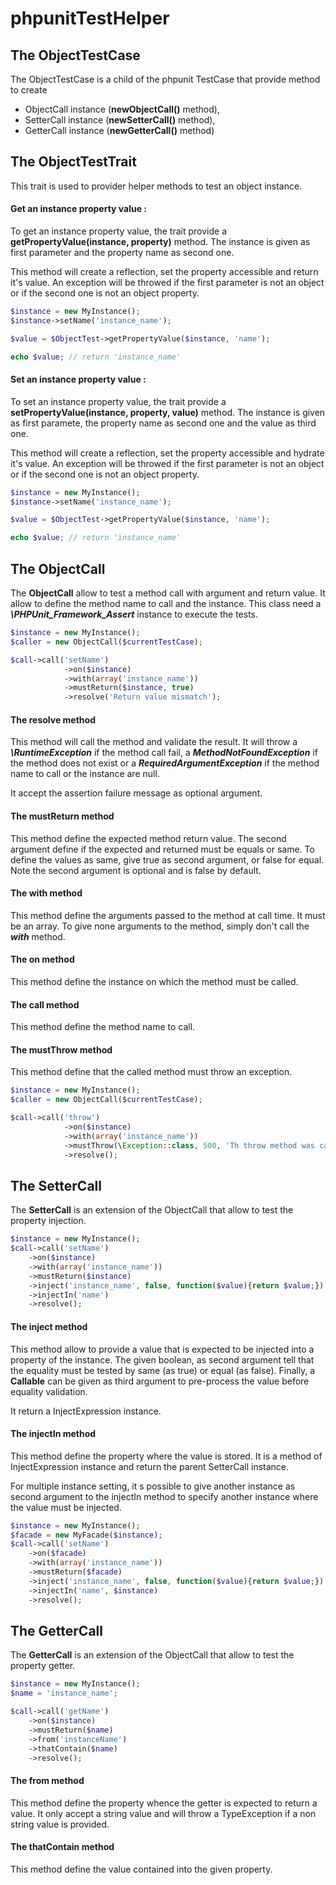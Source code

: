 # phpunitTestHelper

## The ObjectTestCase

The ObjectTestCase is a child of the phpunit TestCase that provide method to create

 * ObjectCall instance (**newObjectCall()** method),
 * SetterCall instance (**newSetterCall()** method),
 * GetterCall instance (**newGetterCall()** method)


## The ObjectTestTrait

This trait is used to provider helper methods to test an object instance.

#### Get an instance property value :

To get an instance property value, the trait provide a **getPropertyValue(instance, property)** method. The instance is given as first parameter and the property name as second one.

This method will create a reflection, set the property accessible and return it's value. An exception will be throwed if the first parameter is not an object or if the second one is not an object property.

```php
$instance = new MyInstance();
$instance->setName('instance_name');

$value = $ObjectTest->getPropertyValue($instance, 'name');

echo $value; // return 'instance_name'
```

#### Set an instance property value :

To set an instance property value, the trait provide a **setPropertyValue(instance, property, value)** method. The instance is given as first paramete, the property name as second one and the value as third one.

This method will create a reflection, set the property accessible and hydrate it's value. An exception will be throwed if the first parameter is not an object or if the second one is not an object property.

```php
$instance = new MyInstance();
$instance->setName('instance_name');

$value = $ObjectTest->getPropertyValue($instance, 'name');

echo $value; // return 'instance_name'
```

## The ObjectCall

The **ObjectCall** allow to test a method call with argument and return value. It allow to define the method name to call and the instance. This class need a ***\PHPUnit_Framework_Assert*** instance to execute the tests.

```php
$instance = new MyInstance();
$caller = new ObjectCall($currentTestCase);

$call->call('setName')
            ->on($instance)
            ->with(array('instance_name'))
            ->mustReturn($instance, true)
            ->resolve('Return value mismatch');
```

#### The resolve method

This method will call the method and validate the result. It will throw a ***\RuntimeException*** if the method call fail, a ***MethodNotFoundException*** if the method does not exist or a ***RequiredArgumentException*** if the method name to call or the instance are null.

It accept the assertion failure message as optional argument.

#### The mustReturn method

This method define the expected method return value. The second argument define if the expected and returned must be equals or same. To define the values as same, give true as second argument, or false for equal. Note the second argument is optional and is false by default.

#### The with method

This method define the arguments passed to the method at call time. It must be an array. To give none arguments to the method, simply don't call the ***with*** method. 

#### The on method

This method define the instance on which the method must be called.

#### The call method

This method define the method name to call.

#### The mustThrow method

This method define that the called method must throw an exception.

```php
$instance = new MyInstance();
$caller = new ObjectCall($currentTestCase);

$call->call('throw')
            ->on($instance)
            ->with(array('instance_name'))
            ->mustThrow(\Exception::class, 500, 'Th throw method was called')
            ->resolve();
```

## The SetterCall

The **SetterCall** is an extension of the ObjectCall that allow to test the property injection.

```php
$instance = new MyInstance();
$call->call('setName')
    ->on($instance)
    ->with(array('instance_name'))
    ->mustReturn($instance)
    ->inject('instance_name', false, function($value){return $value;})
    ->injectIn('name')
    ->resolve();
```

#### The inject method

This method allow to provide a value that is expected to be injected into a property of the instance. The given boolean, as second argument tell that the equality must be tested by same (as true) or equal (as false). Finally, a **Callable** can be given as third argument to pre-process the value before equality validation.

It return a InjectExpression instance.

#### The injectIn method

This method define the property where the value is stored. It is a method of InjectExpression instance and return the parent SetterCall instance.

For multiple instance setting, it s possible to give another instance as second argument to the injectIn method to specify another instance where the value must be injected.

```php
$instance = new MyInstance();
$facade = new MyFacade($instance);
$call->call('setName')
    ->on($facade)
    ->with(array('instance_name'))
    ->mustReturn($facade)
    ->inject('instance_name', false, function($value){return $value;})
    ->injectIn('name', $instance)
    ->resolve();
```

## The GetterCall

The **GetterCall** is an extension of the ObjectCall that allow to test the property getter.

```php
$instance = new MyInstance();
$name = 'instance_name';

$call->call('getName')
    ->on($instance)
    ->mustReturn($name)
    ->from('instanceName')
    ->thatContain($name)
    ->resolve();
```

#### The from method

This method define the property whence the getter is expected to return a value. It only accept a string value and will throw a TypeException if a non string value is provided.

#### The thatContain method

This method define the value contained into the given property.